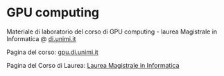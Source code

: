 # GPU computing
Materiale di laboratorio del corso di GPU computing - laurea Magistrale in Informatica @ [di.unimi.it](http://www.di.unimi.it)

Pagina del corso: [gpu.di.unimi.it](http://gpu.di.unimi.it/)

Pagina del Corso di Laurea: [Laurea Magistrale in Informatica](https://www.unimi.it/it/corsi/corsi-di-laurea/informatica-magistrale)
